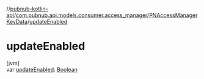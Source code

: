 //[pubnub-kotlin-api](../../../index.md)/[com.pubnub.api.models.consumer.access_manager](../index.md)/[PNAccessManagerKeyData](index.md)/[updateEnabled](update-enabled.md)

# updateEnabled

[jvm]\
var [updateEnabled](update-enabled.md): [Boolean](https://kotlinlang.org/api/latest/jvm/stdlib/kotlin/-boolean/index.html)
